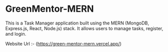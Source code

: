 # GreenMentor-MERN

This is a Task Manager application built using the MERN (MongoDB, Express.js, React, Node.js) stack. It allows users to manage tasks, register, and login.

Website Url :- (https://green-mentor-mern.vercel.app/)
